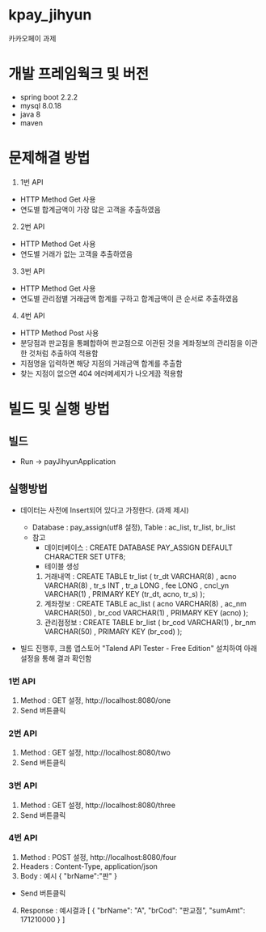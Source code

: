 # kpay_jihyun
카카오페이 과제

# 개발 프레임웍크 및 버전

- spring boot 2.2.2
- mysql 8.0.18
- java 8
- maven

# 문제해결 방법

1. 1번 API
* HTTP Method Get 사용
* 연도별 합계금액이 가장 많은 고객을 추출하였음

2. 2번 API
* HTTP Method Get 사용
* 연도별 거래가 없는 고객을 추출하였음

3. 3번 API
* HTTP Method Get 사용
* 연도별 관리점별 거래금액 합계를 구하고 합계금액이 큰 순서로 추출하였음

4. 4번 API
* HTTP Method Post 사용
* 분당점과 판교점을 통폐합하여 판교점으로 이관된 것을 계좌정보의 관리점을 이관한 것처럼 추출하여 적용함
* 지점명을 입력하면 해당 지점의 거래금액 합계를 추출함
* 찾는 지점이 없으면 404 에러메세지가 나오게끔 적용함

# 빌드 및 실행 방법

## 빌드
- Run -> payJihyunApplication

## 실행방법
* 데이터는 사전에 Insert되어 있다고 가정한다. (과제 제시)
  * Database : pay_assign(utf8 설정), Table : ac_list, tr_list, br_list
  * 참고
      * 데이터베이스 : CREATE DATABASE PAY_ASSIGN DEFAULT CHARACTER SET UTF8;
      * 테이블 생성
      1. 거래내역 : 
      CREATE TABLE tr_list
      (
          tr_dt   VARCHAR(8)
        , acno    VARCHAR(8)
        , tr_s    INT
        , tr_a    LONG
        , fee     LONG
        , cncl_yn VARCHAR(1)
        , PRIMARY KEY (tr_dt, acno, tr_s)
      );
      2. 계좌정보 : 
      CREATE TABLE ac_list
      (
          acno    VARCHAR(8)
        , ac_nm   VARCHAR(50)
        , br_cod  VARCHAR(1)
        , PRIMARY KEY (acno)
      );
      3. 관리점정보 : 
      CREATE TABLE br_list
      (
          br_cod  VARCHAR(1)
        , br_nm   VARCHAR(50)
        , PRIMARY KEY (br_cod)
      );
  
* 빌드 진행후, 크롬 앱스토어 "Talend API Tester - Free Edition" 설치하여 아래 설정을 통해 결과 확인함

### 1번 API
1. Method : GET 설정, http://localhost:8080/one
2. Send 버튼클릭

### 2번 API
1. Method : GET 설정, http://localhost:8080/two
2. Send 버튼클릭

### 3번 API
1. Method : GET 설정, http://localhost:8080/three
2. Send 버튼클릭

### 4번 API
1. Method : POST 설정, http://localhost:8080/four
2. Headers : Content-Type, application/json
3. Body : 예시
{
  "brName":"판"
}
- Send 버튼클릭

4. Response : 예시결과
[
{
"brName": "A",
"brCod": "판교점",
"sumAmt": 171210000
}
]
